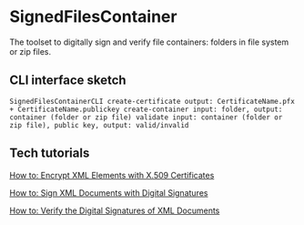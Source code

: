 # SignedFilesContainer
The toolset to digitally sign and verify file containers: folders in file system or zip files.

## CLI interface sketch
`
SignedFilesContainerCLI
	create-certificate
		output: CertificateName.pfx + CertificateName.publickey
	create-container
		input: folder, output: container (folder or zip file)
	validate
		input: container (folder or zip file), public key, output: valid/invalid
`

## Tech tutorials
[How to: Encrypt XML Elements with X.509 Certificates](https://learn.microsoft.com/en-us/dotnet/standard/security/how-to-encrypt-xml-elements-with-x-509-certificates)

[How to: Sign XML Documents with Digital Signatures](https://learn.microsoft.com/en-us/dotnet/standard/security/how-to-sign-xml-documents-with-digital-signatures)

[How to: Verify the Digital Signatures of XML Documents](https://learn.microsoft.com/en-us/dotnet/standard/security/how-to-verify-the-digital-signatures-of-xml-documents)
